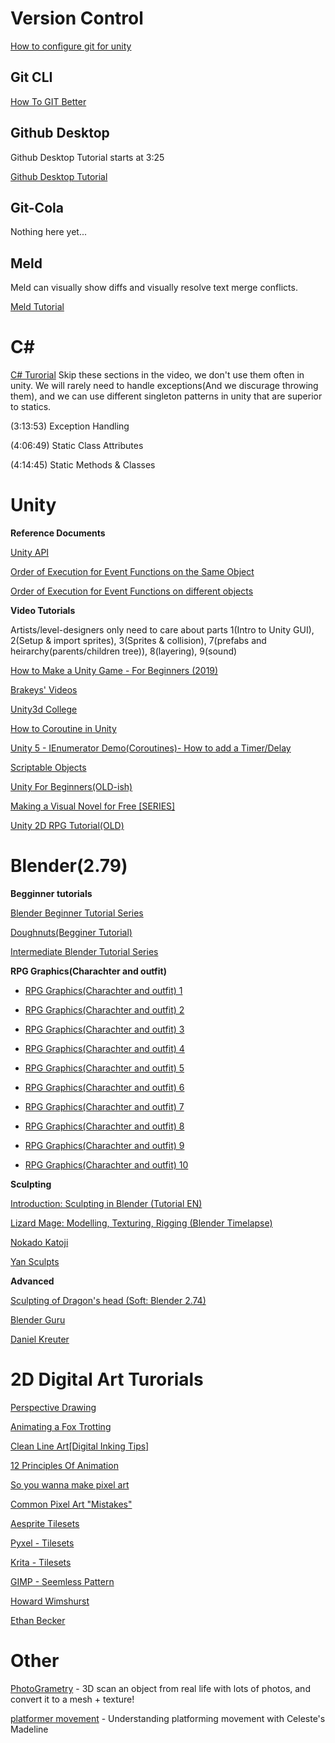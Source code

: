 # Version Control

[How to configure git for unity](https://sdsu-gco.github.io/How%20to%20configure%20git%20for%20unity.html#tool-configuration)

## Git CLI

[How To GIT Better](https://sdsu-gco.github.io/How%20to%20git%20better.html)

## Github Desktop

Github Desktop Tutorial starts at 3:25

[Github Desktop Tutorial](https://www.youtube.com/watch?v=qpXxcvS-g3g&feature=youtu.be&t=205)

## Git-Cola

Nothing here yet...

## Meld

Meld can visually show diffs and visually resolve text merge conflicts.

[Meld Tutorial](https://www.youtube.com/watch?v=rBep9HWsOHY)

# C#
[C# Turorial](https://www.youtube.com/watch?v=GhQdlIFylQ8)
Skip these sections in the video, we don't use them often in unity.  We will rarely need to handle exceptions(And we discurage throwing them), and we can use different singleton patterns in unity that are superior to statics.

(3:13:53) Exception Handling

(4:06:49) Static Class Attributes

(4:14:45) Static Methods & Classes


# Unity

**Reference Documents**

[Unity API](https://docs.unity3d.com/ScriptReference/)

[Order of Execution for Event Functions on the Same Object](https://docs.unity3d.com/Manual/ExecutionOrder.html)

[Order of Execution for Event Functions on different objects](https://forum.unity.com/threads/onenable-before-awake.361429/)

**Video Tutorials**

Artists/level-designers only need to care about parts 1(Intro to Unity GUI), 2(Setup & import sprites), 3(Sprites & collision), 7(prefabs and heirarchy(parents/children tree)), 8(layering), 9(sound)

[How to Make a Unity Game - For Beginners (2019)](https://www.youtube.com/watch?v=BL2u_6sSvcM&list=PLB5_EOMkLx_WCGalAUeKXA1I-qQqYY_Sk)

[Brakeys' Videos](https://www.youtube.com/user/Brackeys/videos)

[Unity3d College](https://www.youtube.com/channel/UCX_b3NNQN5bzExm-22-NVVg/videos)

[How to Coroutine in Unity](https://www.youtube.com/watch?v=qolMYyq0nX0)

[Unity 5 - IEnumerator Demo(Coroutines)- How to add a Timer/Delay](https://www.youtube.com/watch?v=lrmNnwhOjgM)

[Scriptable Objects](https://learn.unity.com/tutorial/introduction-to-scriptable-objects?signup=true#5cf187b7edbc2a31a3b9b123)

[Unity For Beginners(OLD-ish)](https://www.youtube.com/watch?v=j48LtUkZRjU&list=PLPV2KyIb3jR5QFsefuO2RlAgWEz6EvVi6)

[Making a Visual Novel for Free \[SERIES\]](https://www.youtube.com/watch?v=nnxZVU0qe5I&list=PLGSox0FgA5B7mApF1vhbspLj5NpzKedU6)

[Unity 2D RPG Tutorial(OLD)](https://www.youtube.com/watch?v=NNpLsimyu3I&list=PL_4rJ_acBNMH3SExL3yIOzaqj5IP5CJLC)


# Blender(2.79)

**Begginner tutorials**

[Blender Beginner Tutorial Series](https://www.youtube.com/watch?v=d5luANNKuEc&list=PLs2aOcA-EaLNX5j2yxVQhEBpFgD3zDR9P&index=1)

[Doughnuts(Begginer Tutorial)](https://www.youtube.com/watch?v=JYj6e-72RDs)

[Intermediate Blender Tutorial Series](https://www.youtube.com/watch?v=yi87Dap_WOc&list=PLjEaoINr3zgHJVJF3T3CFUAZ6z11jKg6a)

**RPG Graphics(Charachter and outfit)**

- [RPG Graphics(Charachter and outfit) 1](https://youtu.be/aAO4C_8y0w8)
  
- [RPG Graphics(Charachter and outfit) 2](https://youtu.be/jp_SqjB0468)
  
- [RPG Graphics(Charachter and outfit) 3](https://youtu.be/nK2F-l8Wjbg)
  
- [RPG Graphics(Charachter and outfit) 4](https://youtu.be/gFf5eGCjUUg)
  
- [RPG Graphics(Charachter and outfit) 5](https://youtu.be/L3FJVQbnllc)
  
- [RPG Graphics(Charachter and outfit) 6](https://youtu.be/B_6xXNTB7dc)
  
- [RPG Graphics(Charachter and outfit) 7](https://youtu.be/rzau6SFcNOk)
  
- [RPG Graphics(Charachter and outfit) 8](https://youtu.be/NLYzM9jK1lA)
  
- [RPG Graphics(Charachter and outfit) 9](https://youtu.be/01gbRTk1Nbs)
  
- [RPG Graphics(Charachter and outfit) 10](https://youtu.be/4p5W9fShkCo)

**Sculpting**

[Introduction: Sculpting in Blender (Tutorial EN)](https://www.youtube.com/watch?v=tZnUgt659oI)

[Lizard Mage: Modelling, Texturing, Rigging (Blender Timelapse)](https://www.youtube.com/watch?v=6lqak2bFkpA)

[Nokado Katoji](https://www.youtube.com/channel/UC9oMeN2TPWsKveESiOFad3Q/videos)

[Yan Sculpts](https://www.youtube.com/channel/UCfjswDVU0XHyBN7UFG0Mi5Q/videos)

**Advanced**

[Sculpting of Dragon's head (Soft: Blender 2.74)](https://www.youtube.com/watch?v=LBtt6n0sah0)

[Blender Guru](https://www.youtube.com/user/AndrewPPrice/videos)

[Daniel Kreuter](https://www.youtube.com/user/MrLasla/videos)

# 2D Digital Art Turorials

[Perspective Drawing](https://youtu.be/upxBGNcryRs)

[Animating a Fox Trotting](https://youtu.be/yl3IX6hgNss)

[Clean Line Art[Digital Inking Tips]](https://youtu.be/NBE-RTFkXDk)

[12 Principles Of Animation](https://youtu.be/uDqjIdI4bF4)

[So you wanna make pixel art](https://youtu.be/wdz2IIuTBbs)

[Common Pixel Art "Mistakes"](https://youtu.be/R44hZgtqMI8)

[Aesprite Tilesets](https://youtu.be/btnH0x7_1g8)

[Pyxel - Tilesets](9https://youtu.be/_rSK6u4G1zQ0)

[Krita - Tilesets](https://www.youtube.com/watch?v=3KNj6g9jHeU)

[GIMP - Seemless Pattern](https://youtu.be/TKhs7F0hAik)

[Howard Wimshurst](https://www.youtube.com/user/HowardWimshurst/videos)

[Ethan Becker](https://www.youtube.com/user/ToBelgium/videos)

# Other
[PhotoGrametry](https://www.youtube.com/watch?v=k4NTf0hMjtY) - 3D scan an object from real life with lots of photos, and convert it to a mesh + texture!

[platformer movement](https://www.youtube.com/watch?v=yorTG9at90g) - Understanding platforming movement with Celeste's Madeline
